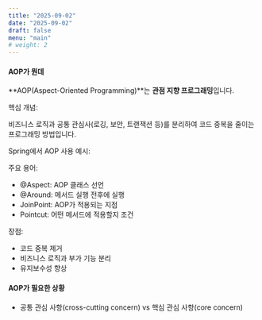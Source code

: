 ```yaml
---
title: "2025-09-02"
date: "2025-09-02"
draft: false
menu: "main"
# weight: 2
---
```


#### AOP가 뭔데

**AOP(Aspect-Oriented Programming)**는 **관점 지향 프로그래밍**입니다.

핵심 개념: 

비즈니스 로직과 공통 관심사(로깅, 보안, 트랜잭션 등)를 분리하여 코드 중복을 줄이는 프로그래밍 방법입니다.

Spring에서 AOP 사용 예시:

주요 용어:

- @Aspect: AOP 클래스 선언
- @Around: 메서드 실행 전후에 실행
- JoinPoint: AOP가 적용되는 지점
- Pointcut: 어떤 메서드에 적용할지 조건

장점:

- 코드 중복 제거
- 비즈니스 로직과 부가 기능 분리
- 유지보수성 향상

#### AOP가 필요한 상황
- 공통 관심 사항(cross-cutting concern) vs 핵심 관심 사항(core concern)